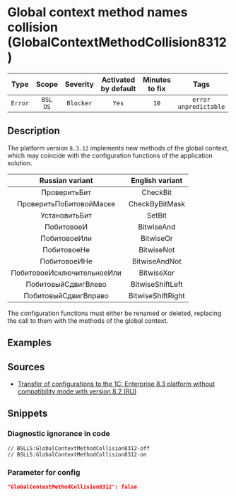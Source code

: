 # Global context method names collision (GlobalContextMethodCollision8312)

|  Type   |        Scope        | Severity  |    Activated<br>by default    |    Minutes<br>to fix    |               Tags               |
|:-------:|:-------------------:|:---------:|:-----------------------------:|:-----------------------:|:--------------------------------:|
| `Error` |    `BSL`<br>`OS`    | `Blocker` |             `Yes`             |          `10`           |    `error`<br>`unpredictable`    |

<!-- Блоки выше заполняются автоматически, не трогать -->
## Description
<!-- Описание диагностики заполняется вручную. Необходимо понятным языком описать смысл и схему работу -->

The platform version `8.3.12` implements new methods of the global context, which may coincide with the configuration functions of the application solution.

Russian variant|English variant
:-: | :-:
ПроверитьБит|CheckBit
ПроверитьПоБитовойМаске|CheckByBitMask
УстановитьБит|SetBit
ПобитовоеИ|BitwiseAnd
ПобитовоеИли|BitwiseOr
ПобитовоеНе|BitwiseNot
ПобитовоеИНе|BitwiseAndNot
ПобитовоеИсключительноеИли|BitwiseXor
ПобитовыйСдвигВлево|BitwiseShiftLeft
ПобитовыйСдвигВправо|BitwiseShiftRight

The configuration functions must either be renamed or deleted, replacing the call to them with the methods of the global context.

## Examples
<!-- В данном разделе приводятся примеры, на которые диагностика срабатывает, а также можно привести пример, как можно исправить ситуацию -->

## Sources
<!-- Необходимо указывать ссылки на все источники, из которых почерпнута информация для создания диагностики -->
<!-- Примеры источников

* Источник: [Стандарт: Тексты модулей](https://its.1c.ru/db/v8std#content:456:hdoc)
* Полезная информация: [Отказ от использования модальных окон](https://its.1c.ru/db/metod8dev#content:5272:hdoc)
* Источник: [Cognitive complexity, ver. 1.4](https://www.sonarsource.com/docs/CognitiveComplexity.pdf) -->

* [Transfer of configurations to the 1C: Enterprise 8.3 platform without compatibility mode with version 8.2 (RU)](https://its.1c.ru/db/metod8dev#content:5293:hdoc:pereimenovaniya_metodov_i_svojstv)

## Snippets

<!-- Блоки ниже заполняются автоматически, не трогать -->
### Diagnostic ignorance in code

```bsl
// BSLLS:GlobalContextMethodCollision8312-off
// BSLLS:GlobalContextMethodCollision8312-on
```

### Parameter for config

```json
"GlobalContextMethodCollision8312": false
```
